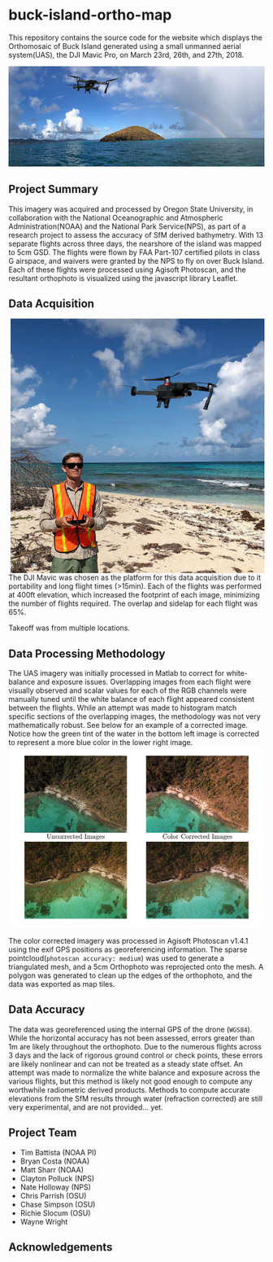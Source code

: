 # buck-island-ortho-map
This repository contains the source code for the website which displays the Orthomosaic of Buck Island generated using a small unmanned aerial system(UAS), the DJI Mavic Pro, on March 23rd, 26th, and 27th, 2018.

![BuckIslandRainbow](https://github.com/hokiespurs/buck-island-ortho-map/blob/master/img/BuckRainbow1080.png)

## Project Summary

This imagery was acquired and processed by Oregon State University, in collaboration with the National Oceanographic and Atmospheric Administration(NOAA) and the National Park Service(NPS), as part of a research project to assess the accuracy of SfM derived bathymetry. With 13 separate flights across three days, the nearshore of the island was mapped to 5cm GSD. The flights were flown by FAA Part-107 certified pilots in class G airspace, and waivers were granted by the NPS to fly on over Buck Island.  Each of these flights were processed using Agisoft Photoscan, and the resultant orthophoto is visualized using the javascript library Leaflet.

## Data Acquisition
<img style="float: right;" src="https://github.com/hokiespurs/buck-island-ortho-map/blob/master/img/richieflying.jpg" width=500px>
The DJI Mavic was chosen as the platform for this data acquisition due to it portability and long flight times (>15min).  Each of the flights was performed at 400ft elevation, which increased the footprint of each image, minimizing the number of flights required.  The overlap and sidelap for each flight was 65%.

Takeoff was from multiple locations.

## Data Processing Methodology

The UAS imagery was initially processed in Matlab to correct for white-balance and exposure issues.  Overlapping images from each flight were visually observed and scalar values for each of the RGB channels were manually tuned until the white balance of each flight appeared consistent between the flights.  While an attempt was made to histogram match specific sections of the overlapping images, the methodology was not very mathematically robust.  See below for an example of a corrected image. Notice how the green tint of the water in the bottom left image is corrected to represent a more blue color in the lower right image.
![colorcorrected](https://github.com/hokiespurs/buck-island-ortho-map/blob/master/img/colorcorr.png)

The color corrected imagery was processed in Agisoft Photoscan v1.4.1 using the exif GPS positions as georeferencing information.  The sparse pointcloud(`photoscan accuracy: medium`) was used to generate a triangulated mesh, and a 5cm Orthophoto was reprojected onto the mesh.  A polygon was generated to clean up the edges of the orthophoto, and the data was exported as map tiles.

## Data Accuracy

The data was georeferenced using the internal GPS of the drone (`WGS84`). While the horizontal accuracy has not been assessed, errors greater than 1m are likely throughout the orthophoto.  Due to the numerous flights across 3 days and the lack of rigorous ground control or check points, these errors are likely nonlinear and can not be treated as a steady state offset.  An attempt was made to normalize the white balance and exposure across the various flights, but this method is likely not good enough to compute any worthwhile radiometric derived products. Methods to compute accurate elevations from the SfM results through water (refraction corrected) are still very experimental, and are not provided... yet.

## Project Team

- Tim Battista (NOAA PI)
- Bryan Costa (NOAA)
- Matt Sharr (NOAA)
- Clayton Polluck (NPS)
- Nate Holloway (NPS)
- Chris Parrish (OSU)
- Chase Simpson (OSU)
- Richie Slocum (OSU)
- Wayne Wright

## Acknowledgements


